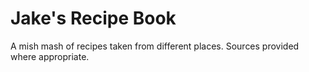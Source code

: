 # Jake's Recipe Book

A mish mash of recipes taken from different places. Sources provided where appropriate.
